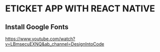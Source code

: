 # ETICKET APP WITH REACT NATIVE

## Install Google Fonts

https://www.youtube.com/watch?v=LBmsecuEXNQ&ab_channel=DesignIntoCode
